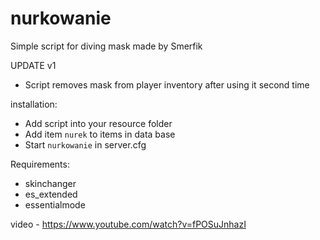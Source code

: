# nurkowanie

Simple script for diving mask made by Smerfik

UPDATE v1
- Script removes mask from player inventory after using it second time

installation:
- Add script into your resource folder
- Add item `nurek` to items in data base
- Start `nurkowanie` in server.cfg

Requirements:
- skinchanger
- es_extended
- essentialmode 

video - https://www.youtube.com/watch?v=fPOSuJnhazI 
